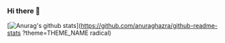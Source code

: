 ### Hi there 👋
[![Anurag's github stats](https://github-readme-stats.vercel.app/api?username=vqiangv)](https://github.com/anuraghazra/github-readme-stats ?theme=THEME_NAME radical) 

<!--
**vqiangv/vqiangv** is a ✨ _special_ ✨ repository because its `README.md` (this file) appears on your GitHub profile.

Here are some ideas to get you started:

- 🔭 I’m currently working on ...
- 🌱 I’m currently learning ...
- 👯 I’m looking to collaborate on ...
- 🤔 I’m looking for help with ...
- 💬 Ask me about ...
- 📫 How to reach me: ...
- 😄 Pronouns: ...
- ⚡ Fun fact: ...
-->
